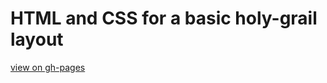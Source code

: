 # HTML and CSS for a basic holy-grail layout

[view on gh-pages](https://jennypenfield.github.io/holy-grail-layout/)

